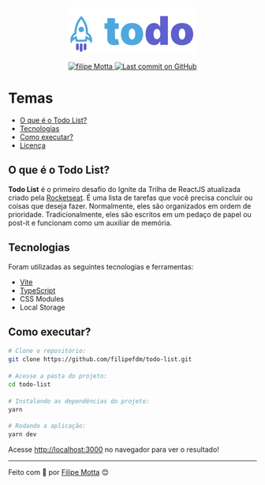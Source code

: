 <p align="center">
   <img src="./src/assets/todo-logo.svg"/>
</p>

<p align="center">
   <a href="https://www.linkedin.com/in/filipefmotta/">
      <img alt="filipe Motta" src="https://img.shields.io/badge/-Filipe%20Motta-4e5acf?style=flat&logo=Linkedin&logoColor=white" />
   </a>

  <a aria-label="Last Commit" href="https://github.com/filipefdm/todo-list/commits/master">
    <img alt="Last commit on GitHub" src="https://img.shields.io/github/last-commit/filipefdm/todo-list?color=4e5acf">
  </a>
</p>

# Temas

- [O que é o Todo List?](#o-que-é-o-todo-list)
- [Tecnologias](#tecnologias)
- [Como executar?](#como-executar)
- [Licença](#-licença)

## O que é o Todo List?

<b>Todo List</b> é o primeiro desafio do Ignite da Trilha de ReactJS atualizada criado pela [Rocketseat](https://rocketseat.com.br).
É uma lista de tarefas que você precisa concluir ou coisas que deseja fazer. Normalmente, eles são organizados em ordem de prioridade. Tradicionalmente, eles são escritos em um pedaço de papel ou post-it e funcionam como um auxiliar de memória.

## Tecnologias

Foram utilizadas as seguintes tecnologias e ferramentas:

- [Vite](https://vitejs.dev)
- [TypeScript](https://www.typescriptlang.org/)
- CSS Modules
- Local Storage

## Como executar?

```bash
# Clone o repositório:
git clone https://github.com/filipefdm/todo-list.git

# Acesse a pasta do projeto:
cd todo-list

# Instalando as dependências do projeto:
yarn

# Rodando a aplicação:
yarn dev
```

Acesse <http://localhost:3000> no navegador para ver o resultado!

---

Feito com 💜 por [Filipe Motta](https://github.com/filipefdm) 😊

